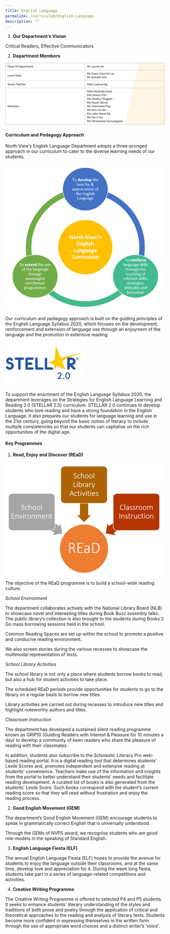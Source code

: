 ```yaml
---
title: English Language
permalink: /curriculum/English-Language
description: ""
---
```

1.  **Our Department’s Vision**

  

Critical Readers, Effective Communicators 

  

2.  **Department Members**

![](/images/Curriculum/English/photo_6264724424653647915_w.png)

#### **Curriculum and Pedagogy Approach**

North View’s English Language Department adopts a three-pronged approach in our curriculum to cater to the diverse learning needs of our students.

  

![](/images/Curriculum/English/North%20View%20English%20Language%20Curriculum.png)

  

Our curriculum and pedagogy approach is built on the guiding principles of the English Language Syllabus 2020, which focuses on the development, reinforcement and extension of language use through an enjoyment of the language and the promotion in extensive reading.

  

<img style="width:50%;height:50%" src="images/Curriculum/English/STELLAR%202%200.png">

  

To support the enactment of the English Language Syllabus 2020, the department leverages on the Strategies for English Language Learning and Reading 2.0 (STELLAR 2.0) curriculum. STELLAR 2.0 continues to develop students who love reading and have a strong foundation in the English Language. It also prepares our students for language learning and use in the 21st century, going beyond the basic notion of literacy to include multiple competencies so that our students can capitalise on the rich opportunities of the digital age.

#### **Key Programmes**


1.  **Read, Enjoy and Discover (REaD)**

  

![](/images/Curriculum/English/Read.png)
  

The objective of the REaD programme is to build a school-wide reading culture.

  

_School Environment_

The department collaborates actively with the National Library Board (NLB) to showcase novel and interesting titles during Book Buzz assembly talks. The public library’s collection is also brought to the students during Books 2 Go mass borrowing sessions held in the school.

  

Common Reading Spaces are set up within the school to promote a positive and conducive reading environment.

  

We also screen stories during the various recesses to showcase the multimodal representation of texts.

  

_School Library Activities_

The school library is not only a place where students borrow books to read, but also a hub for student activities to take place.

  

The scheduled REaD periods provide opportunities for students to go to the library on a regular basis to borrow new titles.

  

Library activities are carried out during recesses to introduce new titles and highlight noteworthy authors and titles.

  

_Classroom Instruction_

The department has developed a sustained silent reading programme known as GRIP10 (Guiding Readers with Interest & Pleasure for 10 minutes a day) to develop a community of keen readers who share the pleasure of reading with their classmates.

  

In addition, students also subscribe to the Scholastic Literacy Pro web-based reading portal. It is a digital reading tool that determines students’ Lexile Scores and, promotes independent and extensive reading at students’ convenience. Teachers make use of the information and insights from the portal to better understand their students’ needs and facilitate reading development. A curated list of books is also generated from the students’ Lexile Score. Such books correspond with the student’s current reading score so that they will read without frustration and enjoy the reading process.

  

2.  **Good English Movement (GEM)**

The department’s Good English Movement (GEM) encourage students to speak in grammatically correct English that is universally understood.

  

Through the GEMs of NVPS award, we recognise students who are good role-models in the speaking of Standard English.

  

3.  **English Language Fiesta (ELF)**

The annual English Language Fiesta (ELF) hopes to provide the avenue for students to enjoy the language outside their classrooms, and at the same time, develop love and appreciation for it. During the week long fiesta, students take part in a series of language-related competitions and activities.

  

4.  **Creative Writing Programme**

The Creative Writing Programme is offered to selected P4 and P5 students. It seeks to enhance students' literary understanding of the styles and traditions of both prose and poetry through the application of critical and theoretical approaches to the reading and analysis of literary texts. Students become more confident in expressing themselves in the written form through the use of appropriate word choices and a distinct writer’s ‘voice’.